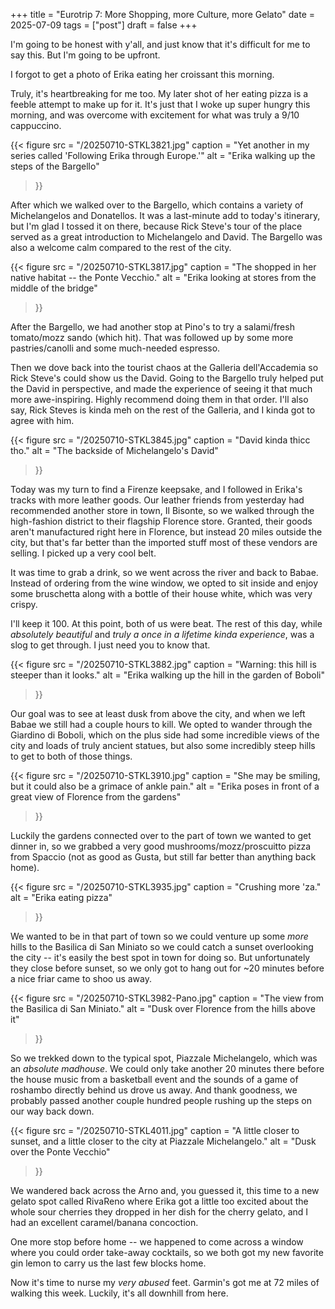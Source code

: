 +++
title = "Eurotrip 7: More Shopping, more Culture, more Gelato"
date = 2025-07-09
tags = ["post"]
draft = false
+++

I'm going to be honest with y'all, and just know that it's difficult for me to say this. But I'm going to be upfront.

I forgot to get a photo of Erika eating her croissant this morning. 

Truly, it's heartbreaking for me too. My later shot of her eating pizza is a feeble attempt to make up for it. It's just that I woke up super hungry this morning, and was overcome with excitement for what was truly a 9/10 cappuccino. 


{{< 
    figure src = "/20250710-STKL3821.jpg" 
    caption = "Yet another in my series called 'Following Erika through Europe.'" 
    alt = "Erika walking up the steps of the Bargello"
>}}

After which we walked over to the Bargello, which contains a variety of Michelangelos and Donatellos. It was a last-minute add to today's itinerary, but I'm glad I tossed it on there, because Rick Steve's tour of the place served as a great introduction to Michelangelo and David. The Bargello was also a welcome calm compared to the rest of the city. 

{{< 
    figure src = "/20250710-STKL3817.jpg" 
    caption = "The shopped in her native habitat -- the Ponte Vecchio." 
    alt = "Erika looking at stores from the middle of the bridge"
>}}

After the Bargello, we had another stop at Pino's to try a salami/fresh tomato/mozz sando (which hit). That was followed up by some more pastries/canolli and some much-needed espresso. 

Then we dove back into the tourist chaos at the Galleria dell'Accademia so Rick Steve's could show us the David. Going to the Bargello truly helped put the David in perspective, and made the experience of seeing it that much more awe-inspiring. Highly recommend doing them in that order. I'll also say, Rick Steves is kinda meh on the rest of the Galleria, and I kinda got to agree with him. 

{{< 
    figure src = "/20250710-STKL3845.jpg" 
    caption = "David kinda thicc tho." 
    alt = "The backside of Michelangelo's David"
>}}

Today was my turn to find a Firenze keepsake, and I followed in Erika's tracks with more leather goods. Our leather friends from yesterday had recommended another store in town, Il Bisonte, so we walked through the high-fashion district to their flagship Florence store. Granted, their goods aren't manufactured right here in Florence, but instead 20 miles outside the city, but that's far better than the imported stuff most of these vendors are selling. I picked up a very cool belt. 

It was time to grab a drink, so we went across the river and back to Babae. Instead of ordering from the wine window, we opted to sit inside and enjoy some bruschetta along with a bottle of their house white, which was very crispy. 

I'll keep it 100. At this point, both of us were beat. The rest of this day, while *absolutely beautiful* and *truly a once in a lifetime kinda experience*, was a slog to get through. I just need you to know that.  

{{< 
    figure src = "/20250710-STKL3882.jpg" 
    caption = "Warning: this hill is steeper than it looks." 
    alt = "Erika walking up the hill in the garden of Boboli"
>}}

Our goal was to see at least dusk from above the city, and when we left Babae we still had a couple hours to kill. We opted to wander through the Giardino di Boboli, which on the plus side had some incredible views of the city and loads of truly ancient statues, but also some incredibly steep hills to get to both of those things. 

{{< 
    figure src = "/20250710-STKL3910.jpg" 
    caption = "She may be smiling, but it could also be a grimace of ankle pain." 
    alt = "Erika poses in front of a great view of Florence from the gardens"
>}}

Luckily the gardens connected over to the part of town we wanted to get dinner in, so we grabbed a very good mushrooms/mozz/proscuitto pizza from Spaccio (not as good as Gusta, but still far better than anything back home).

{{< 
    figure src = "/20250710-STKL3935.jpg" 
    caption = "Crushing more 'za." 
    alt = "Erika eating pizza"
>}}

We wanted to be in that part of town so we could venture up some *more* hills to the Basilica di San Miniato so we could catch a sunset overlooking the city -- it's easily the best spot in town for doing so. But unfortunately they close before sunset, so we only got to hang out for ~20 minutes before a nice friar came to shoo us away. 

{{< 
    figure src = "/20250710-STKL3982-Pano.jpg" 
    caption = "The view from the Basilica di San Miniato." 
    alt = "Dusk over Florence from the hills above it"
>}}

So we trekked down to the typical spot, Piazzale Michelangelo, which was an *absolute madhouse*. We could only take another 20 minutes there before the house music from a basketball event and the sounds of a game of roshambo directly behind us drove us away. And thank goodness, we probably passed another couple hundred people rushing up the steps on our way back down.

{{< 
    figure src = "/20250710-STKL4011.jpg" 
    caption = "A little closer to sunset, and a little closer to the city at Piazzale Michelangelo." 
    alt = "Dusk over the Ponte Vecchio"
>}}

We wandered back across the Arno and, you guessed it, this time to a new gelato spot called RivaReno where Erika got a little too excited about the whole sour cherries they dropped in her dish for the cherry gelato, and I had an excellent caramel/banana concoction. 

One more stop before home -- we happened to come across a window where you could order take-away cocktails, so we both got my new favorite gin lemon to carry us the last few blocks home. 

Now it's time to nurse my *very abused* feet. Garmin's got me at 72 miles of walking this week. Luckily, it's all downhill from here. 






